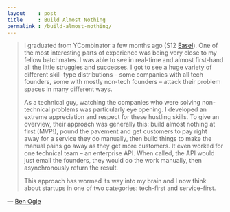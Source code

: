 ```yaml
---
layout    : post
title     : Build Almost Nothing
permalink : /build-almost-nothing/
---
```



> I graduated from YCombinator a few months ago (S12 [Easel][easel]). One of the most
> interesting parts of experience was being very close to my fellow batchmates.
> I was able to see in real-time and almost first-hand all the little struggles
> and successes. I got to see a huge variety of different skill-type
> distributions – some companies with all tech founders, some with mostly
> non-tech founders – attack their problem spaces in many different ways.
> 
> As a technical guy, watching the companies who were solving non-technical
> problems was particularly eye opening. I developed an extreme appreciation and
> respect for these hustling skills. To give an overview, their approach was
> generally this: build almost nothing at first (MVP!), pound the pavement and
> get customers to pay right away for a service they do manually, then build
> things to make the manual pains go away as they get more customers. It even
> worked for one technical team – an enterprise API. When called, the API would
> just email the founders, they would do the work manually, then asynchronously
> return the result.
> 
> This approach has wormed its way into my brain and I now think about startups
> in one of two categories: tech-first and service-first.

&mdash; [Ben Ogle][ben]

[ben]: http://benogle.com/2013/03/25/an-idea-for-non-technical-founders-service-first-business.html
[easel]: https://www.easel.io/
